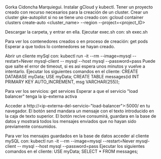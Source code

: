 Gorka Cidoncha Marquiegui.
Instalar gCloud y kubectl.
Tener un proyecto creado con recurso necesarios para la creación de un cluster.
Crear un cluster gke-autopilot si no se tiene uno creado con:
gcloud container clusters create-auto <cluster_name> --region <region>  --project=<project_ID>

Descargar la carpeta, y entrar en ella.
Ejecutar exec.sh con:
sh exec.sh

Para ver los contenedores creados o en proceso de creación:
get pods
Esperar a que todos lo contenedores se hayan creado.

Abrir un cliente mySql con:
kubectl run -it --rm --image=mysql --restart=Never mysql-client -- mysql --host mysql --password=pass
Puede que salte el error de timeout, si es asi espera unos minutos y vuelve a intentarlo.
Ejecutar los siguientes comandos en el cliente:
CREATE DATABASE myData;
USE myData;
CREATE TABLE messages(id INT PRIMARY KEY AUTO_INCREMENT, msg VARCHAR(255));

Para ver los servicios:
get services
Esperar a que el servicio "load balancer" tenga la ip-externa activa



Acceder a http://<ip-externa-del-servicio-"load-balancer">:5000/ en tu navegador.
El botón send mandara un mensaje con el texto introducido en la caja de texto superior.
El botón recive consumirá, guardara en la base de datos y mostrará todos los mensajes enviados que no hayan sido previamente consumidos.

Para ver los mensajes guardados en la base de datos acceder al cliente mySQL con:
kubectl run -it --rm --image=mysql --restart=Never mysql-client -- mysql --host mysql --password=pass
Ejecutar los siguientes comandos en el cliente:
USE myData;
SELECT * FROM messages;
